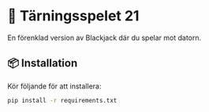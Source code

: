# 🎲 Tärningsspelet 21

En förenklad version av Blackjack där du spelar mot datorn.

## 📦 Installation
Kör följande för att installera:
```bash
pip install -r requirements.txt
